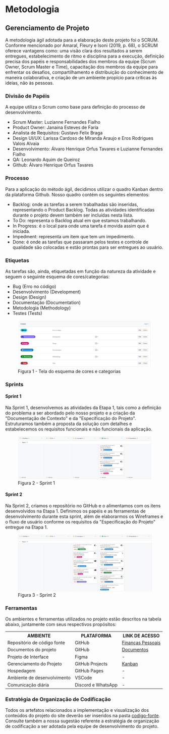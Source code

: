 
# Metodologia

## Gerenciamento de Projeto

A metodologia ágil adotada para a elaboração deste projeto foi o SCRUM. Conforme mencionado por Amaral, Fleury e Isoni (2019, p. 68), o SCRUM oferece vantagens como: uma visão clara dos resultados a serem entregues, estabelecimento de ritmo e disciplina para a execução, definição precisa dos papéis e responsabilidades dos membros da equipe (Scrum Owner, Scrum Master e Time), capacitação dos membros da equipe para enfrentar os desafios, compartilhamento e distribuição do conhecimento de maneira colaborativa, e criação de um ambiente propício para críticas às ideias, não às pessoas.

### Divisão de Papéis

A equipe utiliza o Scrum como base para definição do processo de desenvolvimento.
- Scrum Master: Luzianne Fernandes Fialho
- Product Owner: Janaina Esteves de Faria
- Analista de Requisitos: Gustavo Felix Braga
- Design UI/UX: Larissa Cardoso de Miranda Araujo e Eros Rodrigues Valois Alvaia
- Desenvolvimento: Álvaro Henrique Orfus Tavares e Luzianne Fernandes Fialho
- QA: Leonardo Aquim de Queiroz
- Github: Álvaro Henrique Orfus Tavares

### Processo

Para a aplicação do método ágil, decidimos utilizar o quadro Kanban dentro da plataforma Github. Nosso quadro contém os seguintes elementos:

- Backlog: onde as tarefas a serem trabalhadas são inseridas, representando o Product Backlog. Todas as atividades identificadas durante o projeto devem também ser incluídas nesta lista.
- To Do: representa o Backlog atual em que estamos trabalhando.
- In Progress: é o local para onde uma tarefa é movida assim que é iniciada.
- Impedment: representa um item que tem um impedimento.
- Done: é onde as tarefas que passaram pelos testes e controle de qualidade são colocadas e estão prontas para ser entregues ao usuário.

### Etiquetas
<p>As tarefas são, ainda, etiquetadas em função da natureza da atividade e seguem o seguinte esquema de cores/categorias:</p>

<ul>
  <li>Bug (Erro no código)</li>
  <li>Desenvolvimento (Development)</li>
  <li>Design (Design)</li>
  <li>Documentação (Documentation)</li>
  <li>Metodologia (Methodology)</li>
  <li>Testes (Tests)</li>
</ul>

<figure> 
  <img src="https://github.com/ICEI-PUC-Minas-PMV-ADS/pmv-ads-2023-2-e1-proj-web-t7-financas-pessoais/blob/main/documentos/img/labels.png"
    <figcaption>Figura 1 - Tela do esquema de cores e categorias</figcaption>
</figure> 


### Sprints

#### Sprint 1

Na Sprint 1, desenvolvemos as atividades da Etapa 1, tais como a definição do problema a ser abordado pelo nosso projeto e a criação da "Documentação de Contexto" e da "Especificação do Projeto". Estruturamos também a proposta da solução com detalhes e estabelecemos os requisitos funcionais e não funcionais da aplicação.

<figure> 
  <img src="https://github.com/ICEI-PUC-Minas-PMV-ADS/pmv-ads-2023-2-e1-proj-web-t7-financas-pessoais/blob/main/documentos/milestones/Etapa 1.jpg"
    <figcaption>Figura 2 - Sprint 1</figcaption>
</figure>

#### Sprint 2

Na Sprint 2, criamos o repositório no GitHub e o alimentamos com os itens desenvolvidos na Etapa 1. Definimos os papéis e as ferramentas de desenvolvimento durante esta sprint, além de elaborarmos os Wireframes e o fluxo de usuário conforme os requisitos da "Especificação do Projeto" entregue na Etapa 1.

<figure> 
  <img src="https://github.com/ICEI-PUC-Minas-PMV-ADS/pmv-ads-2023-2-e1-proj-web-t7-financas-pessoais/blob/main/documentos/milestones/Etapa 2.jpg"
    <figcaption>Figura 3 - Sprint 2</figcaption>
</figure>


### Ferramentas

Os ambientes e ferramentas utilizados no projeto estão descritos na tabela abaixo, juntamente com seus respectivos propósitos:

<table>
  <tr>
    <th>AMBIENTE</th>
    <th>PLATAFORMA</th>
    <th>LINK DE ACESSO</th>
  </tr>
  <tr>
    <td>Repositório de código fonte</td>
    <td>GitHub</td>
    <td><a href="https://github.com/ICEI-PUC-Minas-PMV-ADS/pmv-ads-2023-2-e1-proj-web-t7-financas-pessoais" target="_blank">Finanças Pessoais</a></td>
  </tr>
  <tr>
    <td>Documentos do projeto</td>
    <td>GitHub</td>
    <td><a href="https://github.com/ICEI-PUC-Minas-PMV-ADS/pmv-ads-2023-2-e1-proj-web-t7-financas-pessoais/tree/main/documentos" target="_blank">Documentos</a></td>
  </tr>
  <tr>
    <td>Projeto de Interface</td>
    <td>Figma</td>
    <td> - </td>
  </tr>
  <tr>
    <td>Gerenciamento do Projeto</td>
    <td>GitHub Projects</td>
    <td><a href="https://github.com/orgs/ICEI-PUC-Minas-PMV-ADS/projects/657/views/1"> Kanban </a></td>
  </tr>
  <tr>
    <td>Hospedagem</td>
    <td>GitHub Pages</td>
    <td> - </td>
  </tr>
  <tr>
    <td>Ambiente de desenvolvimento</td>
    <td>VSCode</td>
    <td> - </td>
  </tr>
  <tr>
    <td>Comunicação diária</td>
    <td>Discord e WhatsApp</td>
    <td> - </td>
  </tr>
</table>

### Estratégia de Organização de Codificação 

Todos os artefatos relacionados a implementação e visualização dos conteúdos do projeto do site deverão ser inseridos na pasta [codigo-fonte](http://https://github.com/ICEI-PUC-Minas-PMV-ADS/WebApplicationProject-Template-v2/tree/main/codigo-fonte). Consulte também a nossa sugestão referente a estratégia de organização de codificação a ser adotada pela equipe de desenvolvimento do projeto.

